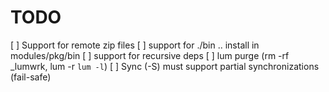 TODO
====

 [ ] Support for remote zip files
 [ ] support for ./bin .. install in modules/pkg/bin
 [ ] support for recursive deps
 [ ] lum purge (rm -rf _lumwrk, lum -r `lum -l`)
 [ ] Sync (-S) must support partial synchronizations (fail-safe)
